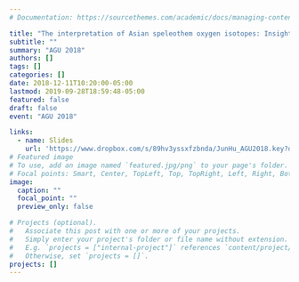 ```yaml
---
# Documentation: https://sourcethemes.com/academic/docs/managing-content/

title: "The interpretation of Asian speleothem oxygen isotopes: Insights from an isotope-enabled model"
subtitle: ""
summary: "AGU 2018"
authors: []
tags: []
categories: []
date: 2018-12-11T10:20:00-05:00
lastmod: 2019-09-28T18:59:48-05:00
featured: false
draft: false
event: "AGU 2018"

links:
  - name: Slides
    url: 'https://www.dropbox.com/s/89hv3yssxfzbnda/JunHu_AGU2018.key?dl=0'
# Featured image
# To use, add an image named `featured.jpg/png` to your page's folder.
# Focal points: Smart, Center, TopLeft, Top, TopRight, Left, Right, BottomLeft, Bottom, BottomRight.
image:
  caption: ""
  focal_point: ""
  preview_only: false

# Projects (optional).
#   Associate this post with one or more of your projects.
#   Simply enter your project's folder or file name without extension.
#   E.g. `projects = ["internal-project"]` references `content/project/deep-learning/index.md`.
#   Otherwise, set `projects = []`.
projects: []
---
```

